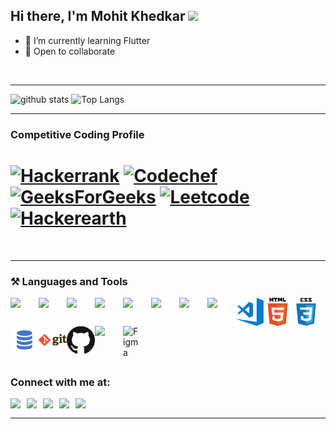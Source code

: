 ## Hi there, I'm Mohit Khedkar <img src="https://raw.githubusercontent.com/MartinHeinz/MartinHeinz/master/wave.gif" width="30px">


- 🌱 I’m currently learning Flutter
- 👯 Open to collaborate 

<br />
 
 ----

![github stats](https://github-readme-stats.vercel.app/api?username=mohitkhedkar&show_icons=true&theme=gruvbox)
![Top Langs](https://github-readme-stats.vercel.app/api/top-langs/?username=mohitkhedkar&layout=compact)
 <br />

 ----

### Competitive  Coding Profile
 # [![Hackerrank](https://img.shields.io/badge/-Hackerrank-00b300?style=flat&labelColor=00b300&logo=hackerrank&logoColor=white)](https://www.hackerrank.com/mohitkhedkar)   [![Codechef](https://img.shields.io/badge/-Codechef-5a331b?style=flat&labelColor=5a331b&logo=Codechef&logoColor=white)](https://www.codechef.com/users/mohitkhedkar)   [![GeeksForGeeks](https://img.shields.io/badge/-GeeksForGeeks-006600?style=flat&labelColor=#006600&logo=Geeksforgeeks&logoColor=white)](https://auth.geeksforgeeks.org/user/mohitkhedkar/practice/)   [![Leetcode](https://img.shields.io/badge/-leetcode-f89f1b?style=flat&labelColor=f89f1b&logo=leetcode&logoColor=white)](https://leetcode.com/mohitkhedkar/)   [![Hackerearth](https://img.shields.io/badge/-hackerearth-323754?style=flat&labelColor=323754&logo=hackerearth&logoColor=d6d7dd)](https://www.hackerearth.com/@mohitkhedkar)
 <br />

 ----
 
### ⚒ Languages and Tools 



<img  align="left" width="45px" src="https://img.icons8.com/color/60/000000/c-programming.png"/>

<img  align="left" width="45px" src="https://img.icons8.com/color/60/000000/c-plus-plus-logo.png"/>
 
<img  align="left" width="45px" src="https://img.icons8.com/color/64/000000/java-coffee-cup-logo.png"/>
 
<img  align="left" width="45px" src="https://img.icons8.com/color/60/000000/python.png"/>

<img  align="left" width="45px" src="https://img.icons8.com/color/60/000000/javascript.png"/>

<img  align="left" width="45px" src="https://img.icons8.com/color/60/000000/c-sharp-logo.png"/>

<img  align="left" width="45px" src="https://img.icons8.com/color/60/000000/dart.png"/>

<img  align="left" width="45px" src="https://img.icons8.com/color/60/000000/flutter.png"/>

<img align="left" alt="Visual Studio Code" width="45px" src="https://raw.githubusercontent.com/github/explore/80688e429a7d4ef2fca1e82350fe8e3517d3494d/topics/visual-studio-code/visual-studio-code.png" />
  
<img align="left" alt="HTML5" width="45px" src="https://raw.githubusercontent.com/github/explore/80688e429a7d4ef2fca1e82350fe8e3517d3494d/topics/html/html.png" />
  
<img align="left" alt="CSS3" width="45px" src="https://raw.githubusercontent.com/github/explore/80688e429a7d4ef2fca1e82350fe8e3517d3494d/topics/css/css.png" />
  
<img align="left" alt="SQL" width="45px" src="https://raw.githubusercontent.com/github/explore/80688e429a7d4ef2fca1e82350fe8e3517d3494d/topics/sql/sql.png" />
  
<img align="left" alt="Git" width="45px" src="https://raw.githubusercontent.com/github/explore/80688e429a7d4ef2fca1e82350fe8e3517d3494d/topics/git/git.png" />
  
<img align="left" alt="GitHub" width="45px" src="https://raw.githubusercontent.com/github/explore/78df643247d429f6cc873026c0622819ad797942/topics/github/github.png" />
   <br><br>

<img  align="left" width="45px" src="https://img.icons8.com/color/60/000000/atom-editor.png"/>


<img align="left" alt="Figma" width="27px" src="https://seeklogo.com/images/F/figma-logo-E4E21D3AEA-seeklogo.com.png"/>
  <br><br><br><br>
  
### Connect with me at:
<!--[<img align="left"  width="26px" src="https://raw.githubusercontent.com/iconic/open-iconic/master/svg/globe.svg" />][website]-->
[<img align="left"  width="26px" src="https://cdn.jsdelivr.net/npm/simple-icons@v3/icons/linkedin.svg" />][linkedin]
[<img align="left" width="26px" src="https://cdn.jsdelivr.net/npm/simple-icons@3.4.0/icons/gmail.svg" />][mail]
[<img align="left" width="26px" src="https://cdn.jsdelivr.net/npm/simple-icons@3.4.0/icons/github.svg" />][github]
[<img align="left" width="26px" src="https://cdn.jsdelivr.net/npm/simple-icons@3.4.0/icons/twitter.svg" />][twitter]
[<img align="left" width="26px" src="https://cdn.jsdelivr.net/npm/simple-icons@3.4.0/icons/instagram.svg" />][instagram]
<br />
 
 ----

<!-- <p align="left"> <img src="https://komarev.com/ghpvc/?username=mohitkhedkar&label=Views&color=blue&style=plastic" alt="mohitkhedkar" /> </p> -->

<!--[website]: https://mohitkhedkar.github.io/portfolio/ -->
[linkedin]: https://www.linkedin.com/in/mohit-khedkar-63a6051a3/
[github]: https://github.com/mohitkhedkar
[twitter]: https://twitter.com/mohit_khedkar_
[mail]: mailto:mohitkhedkar521@gmail.com
[instagram]: https://instagram.com/
